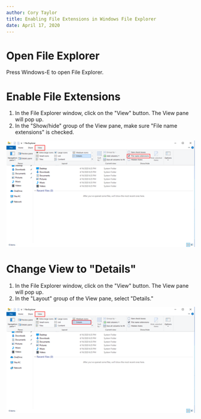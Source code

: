 ```yaml
---
author: Cory Taylor
title: Enabling File Extensions in Windows File Explorer
date: April 17, 2020
---
```


# Open File Explorer

Press Windows-E to open File Explorer.

# Enable File Extensions

1. In the File Explorer window, click on the "View" button. The View pane will pop up.
2. In the "Show/hide" group of the View pane, make sure "File name extensions" is checked.

![Screenshot of "File name extensions" checkbox enabled.](img/file_explorer_01_view_extensions.png)

# Change View to "Details"

1. In the File Explorer window, click on the "View" button. The View pane will pop up.
2. In the "Layout" group of the View pane, select "Details."

![Screenshot of "Details" view selected.](img/file_explorer_02_view_details.png)
